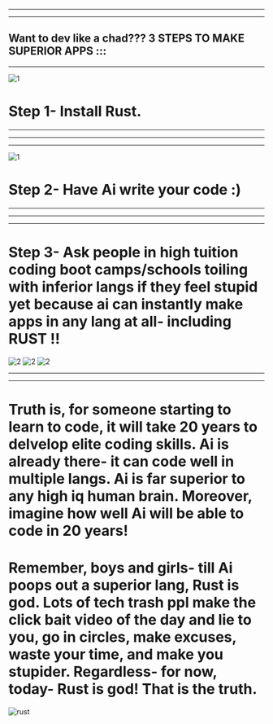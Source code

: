 
-----------------------------------------------------------
-----------------------------------------------------------

Want to dev like a chad??? 
3 STEPS TO MAKE SUPERIOR APPS ::: 
-----------------------------------------------------------
-----------------------------------------------------------
![1](https://github.com/user-attachments/assets/2328cde6-b47f-4efc-978b-9c331dfefb94)
# Step 1- Install Rust. 

-----------------------------------------------------------
-----------------------------------------------------------
-----------------------------------------------------------
![1](https://github.com/user-attachments/assets/3695a732-502d-408d-865e-ebdcff7c9216)
# Step 2- Have Ai write your code :) 


-----------------------------------------------------------
-----------------------------------------------------------
-----------------------------------------------------------
# Step 3- Ask people in high tuition coding boot camps/schools toiling with inferior langs if they feel stupid yet because ai can instantly make apps in any lang at all- including RUST !!
![2](https://github.com/user-attachments/assets/da346cb4-458a-4803-8e4a-bca0c5842cfc)
![2](https://github.com/user-attachments/assets/da346cb4-458a-4803-8e4a-bca0c5842cfc)
![2](https://github.com/user-attachments/assets/da346cb4-458a-4803-8e4a-bca0c5842cfc)

-----------------------------------------------------------
-----------------------------------------------------------



# Truth is, for someone starting to learn to code, it will take 20 years to delvelop elite coding skills. Ai is already there- it can code well in multiple langs. Ai is far superior to any high iq human brain.  Moreover, imagine how well Ai will be able to code in 20 years! 


# Remember, boys and girls- till Ai poops out a superior lang, Rust is god. Lots of tech trash ppl make the click bait video of the day and lie to you, go in circles, make excuses, waste your time, and make you stupider. Regardless- for now, today- Rust is god! That is the truth. 

![rust](https://github.com/user-attachments/assets/4788eba0-1db7-4dc9-a675-a8478e0c9e10)





























